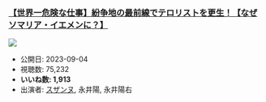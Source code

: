 ### [【世界一危険な仕事】紛争地の最前線でテロリストを更生！【なぜソマリア・イエメンに？】](https://www.youtube.com/watch?v=GB6lXZWLchY)
[![](https://img.youtube.com/vi/GB6lXZWLchY/hqdefault.jpg)](https://www.youtube.com/watch?v=GB6lXZWLchY)
-   公開日: 2023-09-04
-   視聴数: 75,232
-   **いいね数: 1,913**
-   出演者: [スザンヌ](/rehacq_fan/people/スザンヌ "wikilink"), 永井陽, 永井陽右
